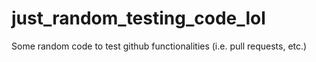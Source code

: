 # just_random_testing_code_lol
Some random code to test github functionalities (i.e. pull requests, etc.)

